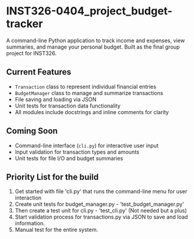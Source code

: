 # INST326-0404_project_budget-tracker


A command-line Python application to track income and expenses, view summaries, and manage your personal budget. Built as the final group project for INST326.


## Current Features

- `Transaction` class to represent individual financial entries
- `BudgetManager` class to manage and summarize transactions
- File saving and loading via JSON
- Unit tests for transaction data functionality
- All modules include docstrings and inline comments for clarity


## Coming Soon

- Command-line interface (`cli.py`) for interactive user input
- Input validation for transaction types and amounts
- Unit tests for file I/O and budget summaries

## Priority List for the build

1. Get started with file 'cli.py' that runs the command-line menu for user interaction
2. Create unit tests for budget_manager.py - 'test_budget_manager.py'
3. Then create a test unit for cli.py - 'test_cli.py' (Not needed but a plus)
4. Start validation process for transactions.py via JSON to save and load information.
5. Manual test for the entire system.
